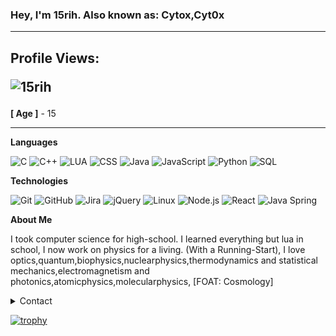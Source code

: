### Hey, I'm 15rih. Also known as: Cytox,Cyt0x

------------------------------------------------------------------------------------------

## Profile Views: <p align="left"> <img src="https://komarev.com/ghpvc/?username=15rih&label=Profile%20views&color=0e75b6&style=flat" alt="15rih" /> </p>

**[ Age ]** - 15

------------------------------------------------------------------------------------------

**Languages**

![C](https://img.shields.io/badge/-C-000000?style=flat&logo=C)
![C++](https://img.shields.io/badge/-C++-000000?style=flat&logo=C%2B%2B&logoColor=00599C)
![LUA](https://img.shields.io/badge/-Lua-000000?style=flat&logo=L%2B%2B&logoColor=00599C)
![CSS](https://img.shields.io/badge/-CSS-000000?style=flat&logo=CSS)
![Java](https://img.shields.io/badge/-Java-000000?style=flat&logo=Java&logoColor=007396)
![JavaScript](https://img.shields.io/badge/-JavaScript-000000?style=flat&logo=javascript)
![Python](https://img.shields.io/badge/-Python-000000?style=flat&logo=python)
![SQL](https://img.shields.io/badge/-SQL-000000?style=flat&logo=MySQL)

**Technologies**

![Git](https://img.shields.io/badge/-Git-000000?style=flat&logo=git&logoColor=F05032)
![GitHub](https://img.shields.io/badge/-GitHub-000000?style=flat&logo=github&logoColor=FFFFFF)
![Jira](https://img.shields.io/badge/-Jira-000000?style=flat&logo=jira-software&logoColor=white&logoColor=0052CC)
![jQuery](https://img.shields.io/badge/-jQuery-000000?style=flat&logo=jQuery&logoColor=0769AD)
![Linux](https://img.shields.io/badge/-Linux-000000?style=flat&logo=linux&logoColor=FCC624)
![Node.js](https://img.shields.io/badge/-Node.js-000000?style=flat&logo=node.js&logoColor=339933)
![React](https://img.shields.io/badge/-React-000000?style=flat&logo=React&logoColor=61DAFB)
![Java Spring](https://img.shields.io/badge/-Spring-000000?style=flat&logo=spring&logoColor=6DB33F)

**About Me** 

I took computer science for high-school. I learned everything but lua in school, I now work on physics for a living. (With a Running-Start), I love optics,quantum,biophysics,nuclearphysics,thermodynamics and statistical mechanics,electromagnetism and photonics,atomicphysics,molecularphysics, [FOAT: Cosmology]

<details>
      <summary>Contact</summary>
  <p align=center>
    <a href="https://twitter.com/Rih_Family">Twitter</a>
</details>

[![trophy](https://github-profile-trophy.vercel.app/?username=15rih)](https://github.com/ryo-ma/github-profile-trophy)

